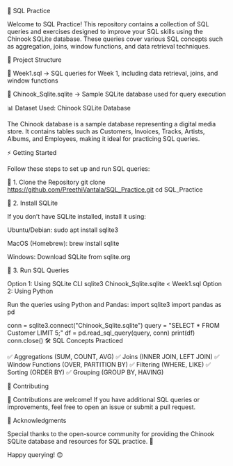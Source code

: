 🚀 SQL Practice

Welcome to SQL Practice! This repository contains a collection of SQL queries and exercises designed to improve your SQL skills using the Chinook SQLite database. These queries cover various SQL concepts such as aggregation, joins, window functions, and data retrieval techniques.

📁 Project Structure

📌 Week1.sql → SQL queries for Week 1, including data retrieval, joins, and window functions

📌 Chinook_Sqlite.sqlite → Sample SQLite database used for query execution

📊 Dataset Used: Chinook SQLite Database

The Chinook database is a sample database representing a digital media store. It contains tables such as Customers, Invoices, Tracks, Artists, Albums, and Employees, making it ideal for practicing SQL queries.

⚡ Getting Started

Follow these steps to set up and run SQL queries:

🔹 1. Clone the Repository
git clone https://github.com/PreethiVantala/SQL_Practice.git
cd SQL_Practice

🔹 2. Install SQLite

If you don’t have SQLite installed, install it using:

Ubuntu/Debian: sudo apt install sqlite3

MacOS (Homebrew): brew install sqlite

Windows: Download SQLite from sqlite.org

🔹 3. Run SQL Queries

Option 1: Using SQLite CLI
sqlite3 Chinook_Sqlite.sqlite < Week1.sql
Option 2: Using Python

Run the queries using Python and Pandas:
import sqlite3
import pandas as pd

conn = sqlite3.connect("Chinook_Sqlite.sqlite")
query = "SELECT * FROM Customer LIMIT 5;"
df = pd.read_sql_query(query, conn)
print(df)
conn.close()
🛠️ SQL Concepts Practiced

✅ Aggregations (SUM, COUNT, AVG)
✅ Joins (INNER JOIN, LEFT JOIN)
✅ Window Functions (OVER, PARTITION BY)
✅ Filtering (WHERE, LIKE)
✅ Sorting (ORDER BY)
✅ Grouping (GROUP BY, HAVING)

🤝 Contributing

🎯 Contributions are welcome! If you have additional SQL queries or improvements, feel free to open an issue or submit a pull request.

🎉 Acknowledgments

Special thanks to the open-source community for providing the Chinook SQLite database and resources for SQL practice. 🚀

Happy querying! 😊


